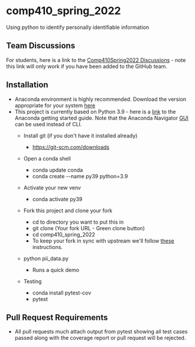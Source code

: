 # comp410_spring_2022
Using python to identify personally identifiable information
## Team Discussions
For students, here is a link to the [Comp410Spring2022 Discussions](https://github.com/orgs/NCATComp410/teams/comp410spring2022class/discussions) - note this link will only work if you have been added to the GitHub team.
## Installation
* Anaconda environment is highly recommended.  Download the version appropriate for your system [here](https://www.anaconda.com/products/individual)
* This project is currently based on Python 3.9 - here is a [link](https://conda.io/projects/conda/en/latest/user-guide/getting-started.html) to the Anaconda getting started guide. Note that the Anaconda Navigator [GUI](https://docs.anaconda.com/anaconda/navigator/getting-started) can be used instead of CLI.
  * Install git (if you don't have it installed already)
    * https://git-scm.com/downloads
  * Open a conda shell
    * conda update conda 
    * conda create --name py39 python=3.9
  * Activate your new venv
    * conda activate py39

  * Fork this project and clone your fork 
    * cd to directory you want to put this in 
    * git clone (Your fork URL - Green clone button)
    * cd comp410_spring_2022
    * To keep your fork in sync with upstream we'll follow [these](https://docs.github.com/en/github/collaborating-with-issues-and-pull-requests/working-with-forks) instructions.
  * python pii_data.py 
    * Runs a quick demo
  * Testing
    * conda install pytest-cov
    * pytest
## Pull Request Requirements
* All pull requests much attach output from pytest showing all test cases passed along with the coverage report or pull request will be rejected.

